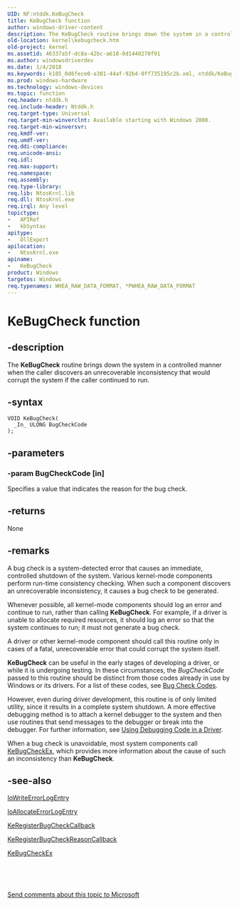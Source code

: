 ```yaml
---
UID: NF:ntddk.KeBugCheck
title: KeBugCheck function
author: windows-driver-content
description: The KeBugCheck routine brings down the system in a controlled manner when the caller discovers an unrecoverable inconsistency that would corrupt the system if the caller continued to run.
old-location: kernel\kebugcheck.htm
old-project: kernel
ms.assetid: 46337a5f-dc8a-42bc-a618-0d1440270f91
ms.author: windowsdriverdev
ms.date: 1/4/2018
ms.keywords: k105_0d6fece0-a301-44af-92b4-0ff735195c2b.xml, ntddk/KeBugCheck, kernel.kebugcheck, KeBugCheck, KeBugCheck routine [Kernel-Mode Driver Architecture]
ms.prod: windows-hardware
ms.technology: windows-devices
ms.topic: function
req.header: ntddk.h
req.include-header: Ntddk.h
req.target-type: Universal
req.target-min-winverclnt: Available starting with Windows 2000.
req.target-min-winversvr: 
req.kmdf-ver: 
req.umdf-ver: 
req.ddi-compliance: 
req.unicode-ansi: 
req.idl: 
req.max-support: 
req.namespace: 
req.assembly: 
req.type-library: 
req.lib: NtosKrnl.lib
req.dll: NtosKrnl.exe
req.irql: Any level
topictype:
-	APIRef
-	kbSyntax
apitype:
-	DllExport
apilocation:
-	NtosKrnl.exe
apiname:
-	KeBugCheck
product: Windows
targetos: Windows
req.typenames: WHEA_RAW_DATA_FORMAT, *PWHEA_RAW_DATA_FORMAT
---
```


# KeBugCheck function


## -description


The <b>KeBugCheck</b> routine brings down the system in a controlled manner when the caller discovers an unrecoverable inconsistency that would corrupt the system if the caller continued to run. 


## -syntax


````
VOID KeBugCheck(
  _In_ ULONG BugCheckCode
);
````


## -parameters




### -param BugCheckCode [in]

Specifies a value that indicates the reason for the bug check. 


## -returns


None



## -remarks


A bug check is a system-detected error that causes an immediate, controlled shutdown of the system. Various kernel-mode components perform run-time consistency checking. When such a component discovers an unrecoverable inconsistency, it causes a bug check to be generated.

Whenever possible, all kernel-mode components should log an error and continue to run, rather than calling <b>KeBugCheck</b>. For example, if a driver is unable to allocate required resources, it should log an error so that the system continues to run; it must not generate a bug check.

A driver or other kernel-mode component should call this routine only in cases of a fatal, unrecoverable error that could corrupt the system itself.

<b>KeBugCheck</b> can be useful in the early stages of developing a driver, or while it is undergoing testing. In these circumstances, the <i>BugCheckCode</i> passed to this routine should be distinct from those codes already in use by Windows or its drivers. For a list of these codes, see <a href="https://msdn.microsoft.com/DBA85578-97CF-4BD7-A67D-1C7AD2E9B2BB">Bug Check Codes</a>.

However, even during driver development, this routine is of only limited utility, since it results in a complete system shutdown. A more effective debugging method is to attach a kernel debugger to the system and then use routines that send messages to the debugger or break into the debugger. For further information, see <a href="https://msdn.microsoft.com/6ed74bcc-290c-44e3-943e-4169527dfa18">Using Debugging Code in a Driver</a>.

When a bug check is unavoidable, most system components call <a href="..\wdm\nf-wdm-kebugcheckex.md">KeBugCheckEx</a>, which provides more information about the cause of such an inconsistency than <b>KeBugCheck</b>. 



## -see-also

<a href="..\ntifs\nf-ntifs-iowriteerrorlogentry.md">IoWriteErrorLogEntry</a>

<a href="..\wdm\nf-wdm-ioallocateerrorlogentry.md">IoAllocateErrorLogEntry</a>

<a href="..\wdm\nf-wdm-keregisterbugcheckcallback.md">KeRegisterBugCheckCallback</a>

<a href="..\wdm\nf-wdm-keregisterbugcheckreasoncallback.md">KeRegisterBugCheckReasonCallback</a>

<a href="..\wdm\nf-wdm-kebugcheckex.md">KeBugCheckEx</a>

 

 

<a href="mailto:wsddocfb@microsoft.com?subject=Documentation%20feedback [kernel\kernel]:%20KeBugCheck routine%20 RELEASE:%20(1/4/2018)&amp;body=%0A%0APRIVACY STATEMENT%0A%0AWe use your feedback to improve the documentation. We don't use your email address for any other purpose, and we'll remove your email address from our system after the issue that you're reporting is fixed. While we're working to fix this issue, we might send you an email message to ask for more info. Later, we might also send you an email message to let you know that we've addressed your feedback.%0A%0AFor more info about Microsoft's privacy policy, see http://privacy.microsoft.com/en-us/default.aspx." title="Send comments about this topic to Microsoft">Send comments about this topic to Microsoft</a>

